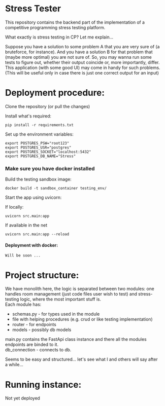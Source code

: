 # Stress Tester

This repository contains the backend part of the implementation
of a competitive programming stress testing platform.

What exactly is stress testing in CP? Let me explain...

Suppose you have a solution to some problem A that you are very sure of (a bruteforce, for instance). And you have a solution B for that problem that (maybe more optimal) you are not sure of. So, you 
may wanna run some tests to figure out, whether their output coincide or, more importantly,
differ. This application (with some good UI) may come in handy for such problems. (This will be useful only in case there is just
one correct output for an input)

# Deployment procedure:

Clone the repository (or pull the changes)

Install what's required:
```
pip install -r requirements.txt
```

Set up the environment variables:
```
export POSTGRES_PSW="root123"
export POSTGRES_USR="postgres"
export POSTGRES_SOCKET="localhost:5432"
export POSTGRES_DB_NAME="Stress"
```

### Make sure you have docker installed

Build the testing sandbox image:
```
docker build -t sandbox_container testing_env/
```

Start the app using uvicorn:

If locally:
```
uvicorn src.main:app
```

If available in the net
```
uvicorn src.main:app --reload
```

#### Deployment with docker:

```
Will be soon ...
```


# Project structure:
We have monolith here, the logic is separated between two modules: one handles room management 
(just code files user wish to test) and stress-testing logic, where the most important
stuff is. <br>
Each module has:
- schemas.py - for types used in the module
- file with helping procedures (e.g. crud or like testing implementation)
- router - for endpoints
- models - possibly db models

main.py contains the FastApi class instance and there all the modules endpoints are binded to it.<br>
db_connection - connects to db.

Seems to be easy and structured... let's see what I and others will say after a while...

# Running instance:
Not yet deployed
